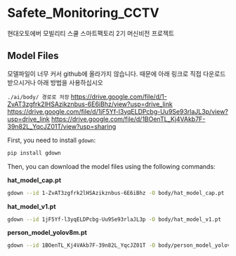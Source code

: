 # Safete_Monitoring_CCTV
현대오토에버 모빌리티 스쿨 스마트팩토리 2기 머신비전 프로젝트

## Model Files

모델파일이 너무 커서 github에 올라가지 않습니다. 때문에 아래 링크로 직접 다운로드 받으시거나 아래 방법을 사용하십시오

`./ai/body/ 경로로 저장`
https://drive.google.com/file/d/1-ZvAT3zgfrk2lHSAzikznbus-6E6iBhz/view?usp=drive_link
https://drive.google.com/file/d/1jF5Yf-l3yqELDPcbg-Uu9Se93rlaJL3p/view?usp=drive_link
https://drive.google.com/file/d/1BOenTL_Kj4VAkb7F-39n82L_YqcJZ01T/view?usp=sharing


First, you need to install `gdown`:
```bash
pip install gdown
```

Then, you can download the model files using the following commands:

**hat_model_cap.pt**
```bash
gdown --id 1-ZvAT3zgfrk2lHSAzikznbus-6E6iBhz -O body/hat_model_cap.pt
```

**hat_model_v1.pt**
```bash
gdown --id 1jF5Yf-l3yqELDPcbg-Uu9Se93rlaJL3p -O body/hat_model_v1.pt
```

**person_model_yolov8m.pt**
```bash
gdown --id 1BOenTL_Kj4VAkb7F-39n82L_YqcJZ01T -O body/person_model_yolov8m.pt
```